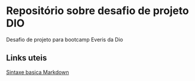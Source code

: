 # Repositório sobre desafio de projeto DIO
Desafio de projeto para bootcamp Everis da Dio

## Links uteis  


[Sintaxe basica Markdown](https://www.markdownguide.org/basic-syntax/)
